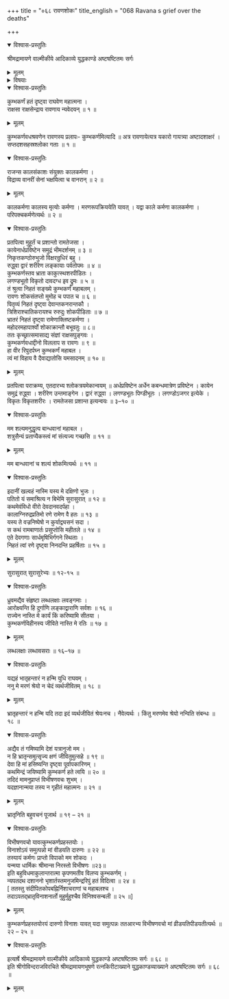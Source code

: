 +++
title = "०६८ रावणशोकः"
title_english = "068 Ravana s grief over the deaths"

+++

<details open><summary>विश्वास-प्रस्तुतिः</summary>

श्रीमद्रामायणे वाल्मीकीये आदिकाव्ये युद्धकाण्डे अष्टषष्टितमः सर्गः
</details>

<details><summary>मूलम्</summary>

श्रीमद्रामायणे वाल्मीकीये आदिकाव्ये युद्धकाण्डे अष्टषष्टितमः सर्गः
</details>

<details><summary>विषयाः</summary>

कुंभकर्णश्रवणमात्रेण पतितमूच्छितेन रावणेन संज्ञाधिगमानन्तरं तंप्रतिशोचनपूर्वकं बहुधा -विलापः ॥ १ ॥

</details>

<details open><summary>विश्वास-प्रस्तुतिः</summary>

कुम्भकर्णं हतं दृष्ट्वा राघवेण महात्मना ।  
राक्षसा राक्षसेन्द्राय रावणाय न्यवेदयन् ॥ १ ॥
</details>

<details><summary>मूलम्</summary>

कुम्भकर्णं हतं दृष्ट्वा राघवेण महात्मना ।  
राक्षसा राक्षसेन्द्राय रावणाय न्यवेदयन् ॥ १ ॥
</details>

कुम्भकर्णवधश्रवणेन रावणस्य प्रलापः- कुम्भकर्णमित्यादि ॥ अत्र रावणायेत्यत्र यकारो गायत्र्या अष्टादशाक्षरं । सप्तदशसहस्रश्लोका गताः ॥ १ ॥

<details open><summary>विश्वास-प्रस्तुतिः</summary>

राजन्स कालसंकाशः संयुक्तः कालकर्मणा ।  
विद्राव्य वानरीं सेनां भक्षयित्वा च वानरान् ॥ २ ॥
</details>

<details><summary>मूलम्</summary>

राजन्स कालसंकाशः संयुक्तः कालकर्मणा ।  
विद्राव्य वानरीं सेनां भक्षयित्वा च वानरान् ॥ २ ॥
</details>

कालकर्मणा कालस्य मृत्योः कर्मणा । मरणरूपक्रिययेति यावत् । यद्वा काले कर्मणा कालकर्मणा । परिपक्चकर्मणेत्यर्थः ॥ २ ॥

<details open><summary>विश्वास-प्रस्तुतिः</summary>

प्रतपित्वा मुहूर्तं च प्रशान्तो रामतेजसा ।  
कायेनार्धप्रविष्टेन समुद्रं भीमदर्शनम् ॥ ३ ॥  
निकृत्तकण्ठोरुभुजो विक्षरन्रुधिरं बहु ।  
रुद्ध्वा द्वारं शरीरेण लङ्कायाः पर्वतोपमः ॥ ४ ॥  
कुम्भकर्णस्तव भ्राता काकुत्स्थशरपीडितः ।  
लगण्डभूतो विकृतो दावदग्ध इव द्रुमः ॥ ५ ॥  
तं श्रुत्वा निहतं सङ्ख्ये कुम्भकर्णं महाबलम् ।  
रावणः शोकसंतप्तो मुमोह च पपात च ॥ ६ ॥  
पितृव्यं निहतं दृष्ट्वा देवान्तकनरान्तकौ ।  
त्रिशिराश्चातिकरायश्च रुरुदुः शोकपीडिताः ॥ ७ ॥  
भ्रातरं निहतं दृष्ट्वा रामेणाक्लिष्टकर्मणा ।  
महोदरमहापार्श्वो शोकाक्रान्तौ बभूवतुः ॥ ८॥  
ततः कृच्छ्रात्समासाद्य संज्ञां राक्षसपुङ्गवः ।  
कुम्भकर्णवधाद्दीनो विललाप स रावणः ॥ ९ ॥  
हा वीर रिपुदर्पघ्न कुम्भकर्णं महाबल ।  
त्वं मां विहाय वै दैवाद्यातोसि यमसादनम् ॥ १० ॥
</details>

<details><summary>मूलम्</summary>

प्रतपित्वा मुहूर्तं च प्रशान्तो रामतेजसा ।  
कायेनार्धप्रविष्टेन समुद्रं भीमदर्शनम् ॥ ३ ॥  
निकृत्तकण्ठोरुभुजो विक्षरन्रुधिरं बहु ।  
रुद्ध्वा द्वारं शरीरेण लङ्कायाः पर्वतोपमः ॥ ४ ॥  
कुम्भकर्णस्तव भ्राता काकुत्स्थशरपीडितः ।  
लगण्डभूतो विकृतो दावदग्ध इव द्रुमः ॥ ५ ॥  
तं श्रुत्वा निहतं सङ्ख्ये कुम्भकर्णं महाबलम् ।  
रावणः शोकसंतप्तो मुमोह च पपात च ॥ ६ ॥  
पितृव्यं निहतं दृष्ट्वा देवान्तकनरान्तकौ ।  
त्रिशिराश्चातिकरायश्च रुरुदुः शोकपीडिताः ॥ ७ ॥  
भ्रातरं निहतं दृष्ट्वा रामेणाक्लिष्टकर्मणा ।  
महोदरमहापार्श्वो शोकाक्रान्तौ बभूवतुः ॥ ८॥  
ततः कृच्छ्रात्समासाद्य संज्ञां राक्षसपुङ्गवः ।  
कुम्भकर्णवधाद्दीनो विललाप स रावणः ॥ ९ ॥  
हा वीर रिपुदर्पघ्न कुम्भकर्णं महाबल ।  
त्वं मां विहाय वै दैवाद्यातोसि यमसादनम् ॥ १० ॥
</details>

प्रतपित्वा पराक्रम्य, एतदारभ्य श्लोकत्रयमेकान्वयम् ॥ अर्धप्रविष्टेन अर्धेन कबन्धमात्रेण प्रविष्टेन । कायेन समुद्रं रुद्ध्वा । शरीरेण उन्तमाङ्गेन । द्वारं रुद्ध्वा । लगण्डभूतः पिण्डीभूतः । लगण्डोऽजगर इत्येके । विकृतः विकृतशरीरः । रामतेजसा प्रशान्त इत्यन्वयः ॥ ३–१० ॥

<details open><summary>विश्वास-प्रस्तुतिः</summary>

मम शल्यमनुद्धृत्य बान्धवानां महाबल ।  
शत्रुसैन्यं प्रताप्यैकस्त्वं मां संत्यज्य गच्छसि ॥ ११ ॥
</details>

<details><summary>मूलम्</summary>

मम शल्यमनुद्धृत्य बान्धवानां महाबल ।  
शत्रुसैन्यं प्रताप्यैकस्त्वं मां संत्यज्य गच्छसि ॥ ११ ॥
</details>

मम बान्धवानां च शल्यं शोकमित्यर्थः ॥ ११ ॥

<details open><summary>विश्वास-प्रस्तुतिः</summary>

इदानीं खल्वहं नास्मि यस्य मे दक्षिणो भुजः ।  
पतितो यं समाश्रित्य न बिभेमि सुरासुरात् ॥ १२ ॥  
कथमेवंविधो वीरो देवदानवदर्पहा ।  
कालाग्निरुद्रप्रतिमो रणे रामेण वै हतः ॥ १३ ॥  
यस्य ते वज्रनिष्पेषो न कुर्याद्व्यसनं सदा ।  
स कथं रामबाणार्तः प्रसुप्तोसि महीतले ॥ १४ ॥  
एते देवगणाः सार्धमृषिभिर्गगने स्थिताः ।  
निहतं त्वां रणे दृष्ट्वा निनदन्ति प्रहर्षिताः ॥ १५ ॥
</details>

<details><summary>मूलम्</summary>

इदानीं खल्वहं नास्मि यस्य मे दक्षिणो भुजः ।  
पतितो यं समाश्रित्य न बिभेमि सुरासुरात् ॥ १२ ॥  
कथमेवंविधो वीरो देवदानवदर्पहा ।  
कालाग्निरुद्रप्रतिमो रणे रामेण वै हतः ॥ १३ ॥  
यस्य ते वज्रनिष्पेषो न कुर्याद्व्यसनं सदा ।  
स कथं रामबाणार्तः प्रसुप्तोसि महीतले ॥ १४ ॥  
एते देवगणाः सार्धमृषिभिर्गगने स्थिताः ।  
निहतं त्वां रणे दृष्ट्वा निनदन्ति प्रहर्षिताः ॥ १५ ॥
</details>

सुरासुरात् सुरासुरेभ्यः ॥ १२-१५ ॥

<details open><summary>विश्वास-प्रस्तुतिः</summary>

ध्रुवमद्यैव संहृष्टा लब्धलक्षाः लवङ्गमाः ।  
आरोक्ष्यन्ति हि दुर्गाणि लङ्काद्वाराणि सर्वशः ॥ १६ ॥  
राज्येन नास्ति मे कार्यं किं करिष्यामि सीतया ।  
कुम्भकर्णविहीनस्य जीविते नास्ति मे रतिः ॥ १७ ॥
</details>

<details><summary>मूलम्</summary>

ध्रुवमद्यैव संहृष्टा लब्धलक्षाः लवङ्गमाः ।  
आरोक्ष्यन्ति हि दुर्गाणि लङ्काद्वाराणि सर्वशः ॥ १६ ॥  
राज्येन नास्ति मे कार्यं किं करिष्यामि सीतया ।  
कुम्भकर्णविहीनस्य जीविते नास्ति मे रतिः ॥ १७ ॥
</details>

लब्धलक्षाः लब्धावसराः ॥ १६–१७ ॥

<details open><summary>विश्वास-प्रस्तुतिः</summary>

यद्यहं भातृहन्तारं न हन्मि युधि राघवम् ।  
ननु मे मरणं श्रेयो न चेदं व्यर्थजीवितम् ॥ १८ ॥
</details>

<details><summary>मूलम्</summary>

यद्यहं भातृहन्तारं न हन्मि युधि राघवम् ।  
ननु मे मरणं श्रेयो न चेदं व्यर्थजीवितम् ॥ १८ ॥
</details>

भ्रातृहन्तारं न हन्मि यदि तदा इदं व्यर्थजीवितं श्रेयःनच । नैवेत्यर्थः । किंतु मरणमेव श्रेयो नन्विति संबन्धः ॥ १८ ॥

<details open><summary>विश्वास-प्रस्तुतिः</summary>

अद्यैव तं गमिष्यामि देशं यत्रानुजो मम ।  
न हि भ्रातृन्समुत्सृज्य क्षणं जीवितुमुत्सहे ॥ १९ ॥  
देवा हि मां हसिष्यन्ति दृष्ट्वा पूर्वापकारिणम् ।  
कथमिन्द्रं जयिष्यामि कुम्भकर्ण हते त्वयि ॥ २० ॥  
तदिदं मामनुप्राप्तं विभीषणवचः शुभम् ।  
यदज्ञानान्मया तस्य न गृहीतं महात्मनः ॥ २१ ॥
</details>

<details><summary>मूलम्</summary>

अद्यैव तं गमिष्यामि देशं यत्रानुजो मम ।  
न हि भ्रातृन्समुत्सृज्य क्षणं जीवितुमुत्सहे ॥ १९ ॥  
देवा हि मां हसिष्यन्ति दृष्ट्वा पूर्वापकारिणम् ।  
कथमिन्द्रं जयिष्यामि कुम्भकर्ण हते त्वयि ॥ २० ॥  
तदिदं मामनुप्राप्तं विभीषणवचः शुभम् ।  
यदज्ञानान्मया तस्य न गृहीतं महात्मनः ॥ २१ ॥
</details>

भ्रातृनिति बहुवचनं पूजार्थ ॥ १९ – २१ ॥

<details open><summary>विश्वास-प्रस्तुतिः</summary>

विभीषणवचो यावत्कुम्भकर्णप्रहस्तयोः ।  
विनाशोऽयं समुत्पन्नो मां वीडयति दारुणः ॥ २२ ॥  
तस्यायं कर्मणः प्राप्तो विपाको मम शोकदः ।  
यन्मया धार्मिकः श्रीमान्स निरस्तो विभीषणः ॥२३॥  
इति बहुविधमाकुलान्तरात्मा कृपणमतीव विलप्य कुम्भकर्णम् ।  
न्यपतदथ दशाननो भृशार्तस्तमनुजमिन्द्ररिपुं हतं विदित्वा ॥ २४ ॥  
\[ ततस्तु संदीपितकोपबह्निर्निशाचराणां च महाबलश्च ।  
तदाऽपतद्भ्रातृविनाशनार्तो मुहुर्मुहुश्चैव विनिश्वसन्बली ॥ २५ ॥\]
</details>

<details><summary>मूलम्</summary>

विभीषणवचो यावत्कुम्भकर्णप्रहस्तयोः ।  
विनाशोऽयं समुत्पन्नो मां वीडयति दारुणः ॥ २२ ॥  
तस्यायं कर्मणः प्राप्तो विपाको मम शोकदः ।  
यन्मया धार्मिकः श्रीमान्स निरस्तो विभीषणः ॥२३॥  
इति बहुविधमाकुलान्तरात्मा कृपणमतीव विलप्य कुम्भकर्णम् ।  
न्यपतदथ दशाननो भृशार्तस्तमनुजमिन्द्ररिपुं हतं विदित्वा ॥ २४ ॥  
\[ ततस्तु संदीपितकोपबह्निर्निशाचराणां च महाबलश्च ।  
तदाऽपतद्भ्रातृविनाशनार्तो मुहुर्मुहुश्चैव विनिश्वसन्बली ॥ २५ ॥\]
</details>

कुम्भकर्णप्रहस्तयोरयं दारुणो विनाशः यावत् यदा समुत्पन्नः ततआरभ्य विभीषणवचो मां व्रीडयतिपीडयतीत्यर्थः ॥ २२ – २५ ॥

<details open><summary>विश्वास-प्रस्तुतिः</summary>

इत्यार्षे श्रीमद्रामायणे वाल्मीकीये आदिकाव्ये युद्धकाण्डे अष्टषष्टितमः सर्गः ॥ ६८ ॥  
इति श्रीगोविन्दराजविरचिते श्रीमद्रामायणभूषणे रत्नकिरीटाख्याने युद्धकाण्डव्याख्याने अष्टषष्टितमः सर्गः ॥ ६८ ॥
</details>

<details><summary>मूलम्</summary>

इत्यार्षे श्रीमद्रामायणे वाल्मीकीये आदिकाव्ये युद्धकाण्डे अष्टषष्टितमः सर्गः ॥ ६८ ॥  
इति श्रीगोविन्दराजविरचिते श्रीमद्रामायणभूषणे रत्नकिरीटाख्याने युद्धकाण्डव्याख्याने अष्टषष्टितमः सर्गः ॥ ६८ ॥
</details>

